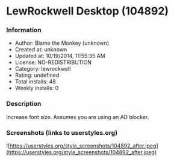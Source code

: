 # LewRockwell Desktop (104892)

### Information
- Author: Blame the Monkey (unknown)
- Created at: unknown
- Updated at: 10/19/2014, 11:55:35 AM
- License: NO-REDISTRIBUTION
- Category: lewrockwell
- Rating: undefined
- Total installs: 48
- Weekly installs: 0


### Description
Increase font size. Assumes you are using an AD blocker.


### Screenshots (links to userstyles.org)
![https://userstyles.org/style_screenshots/104892_after.jpeg](https://userstyles.org/style_screenshots/104892_after.jpeg)



